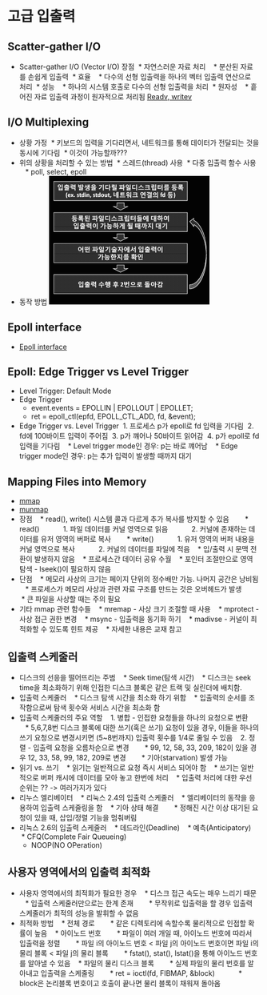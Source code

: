 # 고급 입출력
## Scatter-gather I/O
* Scatter-gather I/O (Vector I/O) 장점
  * 자연스러운 자료 처리
    * 분산된 자료를 손쉽게 입출력
  * 효율
    * 다수의 선형 입출력을 하나의 벡터 입출력 연산으로 처리
  * 성능
    * 하나의 시스템 호출로 다수의 선형 입출력을 처리
  * 원자성
    * 흩어진 자료 입출력 과정이 원자적으로 처리됨
[Readv, writev](./readv_writev "Readv, writev")
## I/O Multiplexing
* 상황 가정
  * 키보드의 입력을 기다리면서, 네트워크를 통해 데이터가 전달되는 것을 동시에 기다림
  * 이것이 가능할까???
* 위의 상황을 처리할 수 있는 방법
  * 스레드(thread) 사용
  * 다중 입출력 함수 사용
    * poll, select, epoll
* 동작 방법
![io_multiplexing](./io_multiplexing.png?raw=true "io_multiplexing")  

## Epoll interface
* [Epoll interface](./epoll "epoll")

## Epoll: Edge Trigger vs Level Trigger
* Level Trigger: Default Mode
* Edge Trigger
  * event.events = EPOLLIN | EPOLLOUT | EPOLLET;
  * ret = epoll_ctl(epfd, EPOLL_CTL_ADD, fd, &event);
* Edge Trigger vs. Level Trigger
  1. 프로세스 p가 epoll로 fd 입력을 기다림
  2. fd에 100바이트 입력이 주어짐
  3. p가 꺠어나 50바이트 읽어감
  4. p가 epoll로 fd 입력을 기다림
    * Level trigger mode인 경우: p는 바로 꺠어남
    * Edge trigger mode인 경우: p는 추가 입력이 발생할 때까지 대기
## Mapping Files into Memory
* [mmap](./mmap "mmap")
* [munmap](./munmap "munmap")
* 장점
    * read(), write() 시스템 콜과 다르게 추가 복사를 방지할 수 있음
        * read()
            1. 파일 데이터를 커널 영역으로 읽음
            2. 커널에 존재하는 데이터를 유저 영역의 버퍼로 복사
        * write()
            1. 유저 영역의 버퍼 내용을 커널 영역으로 복사
            2. 커널의 데이터를 파일에 적음
    * 입/출력 시 문맥 전환이 발생하지 않음
    * 프로세스간 데이터 공유 수월
    * 포인터 조절만으로 영역 탐색 - lseek()이 필요하지 않음
* 단점
    * 메모리 사상의 크기는 페이지 단위의 정수배만 가능. 나머지 공간은 낭비됨
    * 프로세스가 메모리 사상과 관련 자료 구조를 만드는 것은 오버헤드가 발생
        * 큰 파일을 사상할 때는 주의 필요
* 기타 mmap 관련 함수들
    * mremap - 사상 크기 조절할 때 사용
    * mprotect - 사상 접근 권한 변경
    * msync - 입출력을 동기화 하기
    * madivse - 커널이 최적화할 수 있도록 힌트 제공
    * 자세한 내용은 교재 참고
## 입출력 스케줄러
* 디스크의 선응을 떨어뜨리는 주범
    * Seek time(탐색 시간)
    * 디스크는 seek time을 최소화하기 위해 인접한 디스크 블록은 같은 트랙 및 실린더에 배치함.
* 입출력 스케줄러
    * 디스크 탐색 시간을 최소화 하기 위함
    * 입출력의 순서를 조작함으로써 탐색 횟수와 서비스 시간을 최소화 함
* 입출력 스케줄러의 주요 역할
    1. 병합 - 인접한 요청들을 하나의 요청으로 변환
        * 5,6,7,8번 디스크 블록에 대한 쓰기(혹은 쓰기) 요청이 있을 경우, 이들을 하나의 쓰기 요청으로 변경시키면 (5~8번까지) 입출력 횟수를 1/4로 줄일 수 있음
    2. 정렬 - 입출력 요청을 오름차순으로 변경
        * 99, 12, 58, 33, 209, 182이 있을 경우 12, 33, 58, 99, 182, 209로 변경
        * 기아(starvation) 발생 가능
* 읽기 vs. 쓰기
    * 읽기는 일반적으로 요청 즉시 서비스 되어야 함
    * 쓰기는 일반적으로 버퍼 캐시에 데이터를 모아 놓고 한번에 처리
    * 입출력 처리에 대한 우선 순위는 ?? -> 여러가지가 있다
* 리누스 엘리베이터
    * 리눅스 2.4의 입출력 스케줄러
    * 엘리베이터의 동작을 응용하여 입출력 스케줄링을 함
    * 기아 상태 해결
        * 정해진 시간 이상 대기된 요청이 있을 때, 삽입/정렬 기능을 멈춰버림
* 리눅스 2.6의 입출력 스케줄러
    * 데드라인(Deadline)
    * 예측(Anticipatory)
    * CFQ(Complete Fair Queueing)
    * NOOP(NO OPeration)
## 사용자 영역에서의 입출력 최적화
* 사용자 영역에서의 최적화가 필요한 경우
    * 디스크 접근 속도는 매우 느리기 때문
    * 입출력 스케줄러만으로는 한계 존재
        * 무작위로 입출력을 할 경우 입출력 스케줄러가 최적의 성능을 발휘할 수 없음
* 최적화 방법
    * 전체 경로
        * 같은 디렉토리에 속할수록 물리적으로 인접할 확률이 높음
    * 아이노드 번호
        * 파일이 여러 개일 때, 아이노드 번호에 따라서 입출력을 정렬
        * 파일 i의 아이노드 번호 < 파일 j의 아이노드 번호이면 파일 i의 물리 블록 < 파일 j의 물리 블록
        * fstat(), stat(), lstat()을 통해 아이노드 번호를 알아낼 수 있음
    * 파일의 물리 디스크 블록
        * 실제 파일의 물리 번호를 알아내고 입출력을 스케줄링
        * ret = ioctl(fd, FIBMAP, &block)
            * block은 논리블록 번호이고 호출이 끝나면 물리 블록이 채워져 돌아옴
